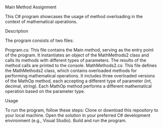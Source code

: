 Main Method Assignment

This C# program showcases the usage of method overloading in the context of mathematical operations.

Description

The program consists of two files:

Program.cs:
This file contains the Main method, serving as the entry point of the program.
It instantiates an object of the MathMethods2 class and calls its methods with different types of parameters.
The results of the method calls are printed to the console.
MathMethods2.cs:
This file defines the MathMethods2 class, which contains overloaded methods for performing mathematical operations.
It includes three overloaded versions of the MathOp method, each accepting a different type of parameter (int, decimal, string).
Each MathOp method performs a different mathematical operation based on the parameter type.

Usage

To run the program, follow these steps:
Clone or download this repository to your local machine.
Open the solution in your preferred C# development environment (e.g., Visual Studio).
Build and run the program.
